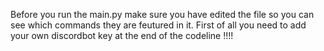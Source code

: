 Before you run the main.py make sure you have edited the file so you can see which commands they are feutured in it. First of all you need to add your own discordbot key at the end of the codeline !!!! 

